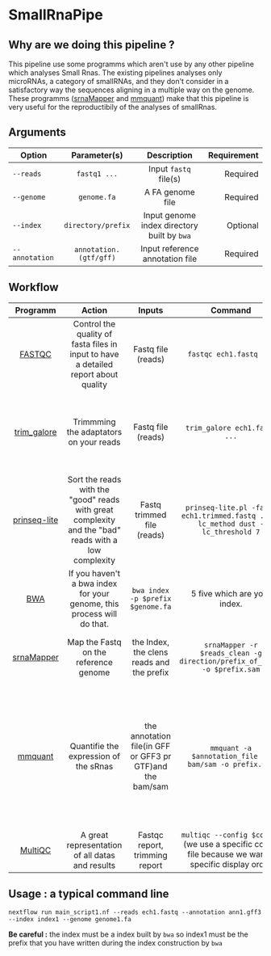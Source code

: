 # SmallRnaPipe

## Why are we doing this pipeline ?

This pipeline use some programms which aren't use by any other pipeline which analyses Small Rnas. The existing pipelines analyses only microRNAs, a category of smallRNAs, and they don't consider in a satisfactory way the sequences aligning in a multiple way on the genome. These programms ([srnaMapper]( https://github.com/mzytnicki/srnaMapper) and [mmquant](https://bitbucket.org/mzytnicki/multi-mapping-counter/src/master/)) make that this pipeline is very useful for the reproductibily of the analyses of smallRnas. 

## Arguments



|  Option  |  Parameter(s)  |  Description  |  Requirement  |
|---   |:-:   |:-:   |--:  |
|  `--reads`  |  `fastq1 ...`  |  Input `fastq` file(s) |  Required  |
|  `--genome`  |  `genome.fa`  | A FA genome file  |  Required  |
|  `--index`  |  `directory/prefix`  |  Input genome index directory built by `bwa`  |  Optional  |
|  `--annotation`  |  `annotation.(gtf/gff)`  |  Input reference annotation file  |  Required  | 


## Workflow


|  Programm  |  Action  |  Inputs  |  Command  |  Outputs  |
|:-:  |:-:  |:-:  |:-:  |:-:  |
|  [FASTQC](https://github.com/s-andrews/FastQC)  |  Control the quality of fasta files in input to have a detailed report about quality  |  Fastq file (reads)  |  `fastqc ech1.fastq ...`  |  HTML with a resume and a ZIP file for the MultiQC  |
|  [trim_galore](https://github.com/FelixKrueger/TrimGalore)  |  Trimmming the adaptators on your reads  |  Fastq file (reads)  |  `trim_galore ech1.fastq ...`  | un `*report.txt` for the multiqc and un fastq trimmed for the next step  |  
|  [prinseq-lite](http://prinseq.sourceforge.net/)  |  Sort the reads with the "good" reads with great complexity and the "bad" reads with a low complexity  |  Fastq trimmed file (reads)  |  `prinseq-lite.pl -fastq ech1.trimmed.fastq ... -lc_method dust -lc_threshold 7`  |  2 fastq : one with the bad reads and un other with the good reads for the next step  |
|  [BWA](https://github.com/lh3/bwa)  | If you haven't a bwa index for your genome, this process will do that.  |  `bwa index -p $prefix $genome.fa`  |  5 five which are your index.  |
|  [srnaMapper](https://github.com/mzytnicki/srnaMapper)  |  Map the Fastq on the reference genome  |  the Index, the clens reads and the prefix  |  `srnaMapper -r $reads_clean -g direction/prefix_of_index -o $prefix.sam`  | A sam file for each reads for the next step  |
| [mmquant](https://bitbucket.org/mzytnicki/multi-mapping-counter/src/master/)  |  Quantifie the expression of the sRnas  |  the annotation file(in GFF or GFF3 pr GTF)and the bam/sam  |  `mmquant -a $annotation_file -r bam/sam -o prefix.tsv`  |  A table where, for each annotation, you have un number which represents the number of times the annotation has been spotted in the BAM  |
|  [MultiQC](https://multiqc.info/)  |  A great representation of all datas and results |  Fastqc report, trimming report  | `multiqc --config $config` (we use a specific config file because we want a specific display order  |  a HTML report  |


## Usage : a typical command line 

`nextflow run main_script1.nf --reads ech1.fastq --annotation ann1.gff3 --index index1 --genome genome1.fa`

**Be careful :** the index must be a index built by `bwa` so index1 must be the prefix that you have written during the index construction by `bwa`  
